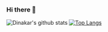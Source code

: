 ### Hi there 👋

![Dinakar's github stats](https://github-readme-stats.vercel.app/api?username=dinakar29&show_icons=true&theme=radical&include_all_commits=true&count_private=true)
[![Top Langs](https://github-readme-stats.vercel.app/api/top-langs/?username=dinakar29)](https://github.com/anuraghazra/github-readme-stats)
